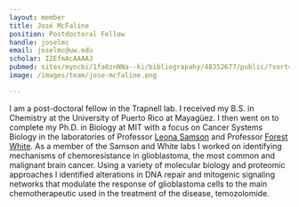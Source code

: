 ```yaml
---
layout: member
title: José McFaline
position: Postdoctoral Fellow
handle: joselmc
email: joselmc@uw.edu
scholar: IZEfmAcAAAAJ
pubmed: sites/myncbi/1fa0znNNa--ki/bibliograpahy/48352677/public/?sort=date&direction=ascending
image: /images/team/jose-mcfaline.png

---
```


I am a post-doctoral fellow in the Trapnell lab. I received my B.S. in Chemistry at the University of Puerto Rico at Mayagüez. I then went on to complete my Ph.D. in Biology at MIT with a focus on Cancer Systems Biology in the laboratories of Professor [Leona Samson](http://samsonlab.mit.edu/) and Professor [Forest White](http://web.mit.edu/fwhitelab/). As a member of the Samson and White labs I worked on identifying mechanisms of chemoresistance in glioblastoma, the most common and malignant brain cancer. Using a variety of molecular biology and proteomic approaches I identified alterations in DNA repair and mitogenic signaling networks that modulate the response of glioblastoma cells to the main chemotherapeutic used in the treatment of the disease, temozolomide.